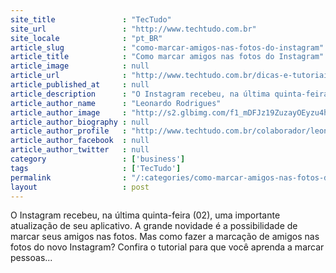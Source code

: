 ```yaml
---
site_title               : "TecTudo"
site_url                 : "http://www.techtudo.com.br"
site_locale              : "pt_BR"
article_slug             : "como-marcar-amigos-nas-fotos-do-instagram"
article_title            : "Como marcar amigos nas fotos do Instagram"
article_image            : null
article_url              : "http://www.techtudo.com.br/dicas-e-tutoriais/noticia/2013/05/como-marcar-amigos-nas-fotos-do-instagram.html"
article_published_at     : null
article_description      : "O Instagram recebeu, na última quinta-feira (02), uma importante atualização de seu aplicativo. A grande novidade é a possibilidade de marcar seus amigos nas fotos. Mas como fazer a marcação de amigos nas fotos do novo Instagram? Confira o tutorial para que você aprenda a marcar pessoas..."
article_author_name      : "Leonardo Rodrigues"
article_author_image     : "http://s2.glbimg.com/f1_mDFJz19ZuzayOEyzu4haGy8M=/30x30/s2.glbimg.com/s_UZY3xEcRIHP8cWXqtFqMRs8EE=/140x140/s.glbimg.com/po/tt2/f/original/2013/11/12/leonardo-rodrigues.jpg"
article_author_biography : null
article_author_profile   : "http://www.techtudo.com.br/colaborador/leonardo-rodrigues.html"
article_author_facebook  : null
article_author_twitter   : null
category                 : ['business']
tags                     : ['TecTudo']
permalink                : "/:categories/como-marcar-amigos-nas-fotos-do-instagram/"
layout                   : post
---
```


O Instagram recebeu, na última quinta-feira (02), uma importante atualização de seu aplicativo. A grande novidade é a possibilidade de marcar seus amigos nas fotos. Mas como fazer a marcação de amigos nas fotos do novo Instagram? Confira o tutorial para que você aprenda a marcar pessoas...
